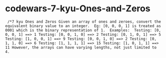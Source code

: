 # codewars-7-kyu-Ones-and-Zeros
     /*7 kyu Ones and Zeros Given an array of ones and zeroes, convert the equivalent binary value to an integer.  Eg: [0, 0, 0, 1] is treated as 0001 which is the binary representation of 1.  Examples:  Testing: [0, 0, 0, 1] ==> 1 Testing: [0, 0, 1, 0] ==> 2 Testing: [0, 1, 0, 1] ==> 5 Testing: [1, 0, 0, 1] ==> 9 Testing: [0, 0, 1, 0] ==> 2 Testing: [0, 1, 1, 0] ==> 6 Testing: [1, 1, 1, 1] ==> 15 Testing: [1, 0, 1, 1] ==> 11 However, the arrays can have varying lengths, not just limited to 4.

